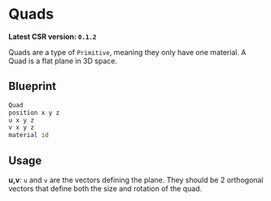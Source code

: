 # Quads
**Latest CSR version: `0.1.2`**

Quads are a type of `Primitive`, meaning they only have one material. 
A Quad is a flat plane in 3D space.

## Blueprint
```py
Quad
position x y z
u x y z
v x y z
material id
```

## Usage
**u,v**: `u` and `v` are the vectors defining the plane. They should be 2 orthogonal vectors that define both the size and rotation of the quad.

